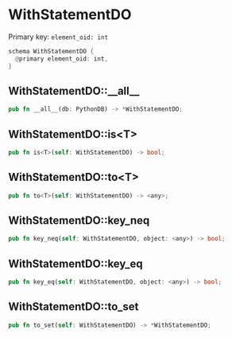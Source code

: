 # WithStatementDO

Primary key: `element_oid: int`

```rust
schema WithStatementDO {
  @primary element_oid: int,
}
```
## WithStatementDO::\_\_all\_\_

```rust
pub fn __all__(db: PythonDB) -> *WithStatementDO;
```
## WithStatementDO::is\<T\>

```rust
pub fn is<T>(self: WithStatementDO) -> bool;
```
## WithStatementDO::to\<T\>

```rust
pub fn to<T>(self: WithStatementDO) -> <any>;
```
## WithStatementDO::key\_neq

```rust
pub fn key_neq(self: WithStatementDO, object: <any>) -> bool;
```
## WithStatementDO::key\_eq

```rust
pub fn key_eq(self: WithStatementDO, object: <any>) -> bool;
```
## WithStatementDO::to\_set

```rust
pub fn to_set(self: WithStatementDO) -> *WithStatementDO;
```
